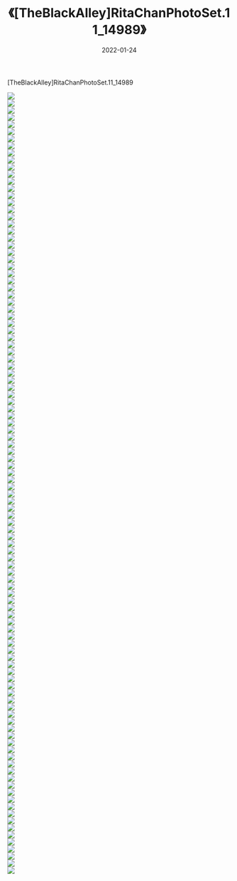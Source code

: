 ﻿---
layout: post
title:  《[TheBlackAlley]RitaChanPhotoSet.11_14989》
date:   2022-01-24
img: http://imgx.orgx.ga/漏D/2022/[TheBlackAlley]RitaChanPhotoSet.11_14989/000.jpg
categories: [美女, 清纯, 唯美]
---

[TheBlackAlley]RitaChanPhotoSet.11_14989

  ![](http://imgx.orgx.ga/漏D/2022/[TheBlackAlley]RitaChanPhotoSet.11_14989/001.jpg) <br> ![](http://imgx.orgx.ga/漏D/2022/[TheBlackAlley]RitaChanPhotoSet.11_14989/002.jpg) <br> ![](http://imgx.orgx.ga/漏D/2022/[TheBlackAlley]RitaChanPhotoSet.11_14989/003.jpg) <br> ![](http://imgx.orgx.ga/漏D/2022/[TheBlackAlley]RitaChanPhotoSet.11_14989/004.jpg) <br> ![](http://imgx.orgx.ga/漏D/2022/[TheBlackAlley]RitaChanPhotoSet.11_14989/005.jpg) <br> ![](http://imgx.orgx.ga/漏D/2022/[TheBlackAlley]RitaChanPhotoSet.11_14989/006.jpg) <br> ![](http://imgx.orgx.ga/漏D/2022/[TheBlackAlley]RitaChanPhotoSet.11_14989/007.jpg) <br> ![](http://imgx.orgx.ga/漏D/2022/[TheBlackAlley]RitaChanPhotoSet.11_14989/008.jpg) <br> ![](http://imgx.orgx.ga/漏D/2022/[TheBlackAlley]RitaChanPhotoSet.11_14989/009.jpg) <br> ![](http://imgx.orgx.ga/漏D/2022/[TheBlackAlley]RitaChanPhotoSet.11_14989/010.jpg) <br> ![](http://imgx.orgx.ga/漏D/2022/[TheBlackAlley]RitaChanPhotoSet.11_14989/011.jpg) <br> ![](http://imgx.orgx.ga/漏D/2022/[TheBlackAlley]RitaChanPhotoSet.11_14989/012.jpg) <br> ![](http://imgx.orgx.ga/漏D/2022/[TheBlackAlley]RitaChanPhotoSet.11_14989/013.jpg) <br> ![](http://imgx.orgx.ga/漏D/2022/[TheBlackAlley]RitaChanPhotoSet.11_14989/014.jpg) <br> ![](http://imgx.orgx.ga/漏D/2022/[TheBlackAlley]RitaChanPhotoSet.11_14989/015.jpg) <br> ![](http://imgx.orgx.ga/漏D/2022/[TheBlackAlley]RitaChanPhotoSet.11_14989/016.jpg) <br> ![](http://imgx.orgx.ga/漏D/2022/[TheBlackAlley]RitaChanPhotoSet.11_14989/017.jpg) <br> ![](http://imgx.orgx.ga/漏D/2022/[TheBlackAlley]RitaChanPhotoSet.11_14989/018.jpg) <br> ![](http://imgx.orgx.ga/漏D/2022/[TheBlackAlley]RitaChanPhotoSet.11_14989/019.jpg) <br> ![](http://imgx.orgx.ga/漏D/2022/[TheBlackAlley]RitaChanPhotoSet.11_14989/020.jpg) <br> ![](http://imgx.orgx.ga/漏D/2022/[TheBlackAlley]RitaChanPhotoSet.11_14989/021.jpg) <br> ![](http://imgx.orgx.ga/漏D/2022/[TheBlackAlley]RitaChanPhotoSet.11_14989/022.jpg) <br> ![](http://imgx.orgx.ga/漏D/2022/[TheBlackAlley]RitaChanPhotoSet.11_14989/023.jpg) <br> ![](http://imgx.orgx.ga/漏D/2022/[TheBlackAlley]RitaChanPhotoSet.11_14989/024.jpg) <br> ![](http://imgx.orgx.ga/漏D/2022/[TheBlackAlley]RitaChanPhotoSet.11_14989/025.jpg) <br> ![](http://imgx.orgx.ga/漏D/2022/[TheBlackAlley]RitaChanPhotoSet.11_14989/026.jpg) <br> ![](http://imgx.orgx.ga/漏D/2022/[TheBlackAlley]RitaChanPhotoSet.11_14989/027.jpg) <br> ![](http://imgx.orgx.ga/漏D/2022/[TheBlackAlley]RitaChanPhotoSet.11_14989/028.jpg) <br> ![](http://imgx.orgx.ga/漏D/2022/[TheBlackAlley]RitaChanPhotoSet.11_14989/029.jpg) <br> ![](http://imgx.orgx.ga/漏D/2022/[TheBlackAlley]RitaChanPhotoSet.11_14989/030.jpg) <br> ![](http://imgx.orgx.ga/漏D/2022/[TheBlackAlley]RitaChanPhotoSet.11_14989/031.jpg) <br> ![](http://imgx.orgx.ga/漏D/2022/[TheBlackAlley]RitaChanPhotoSet.11_14989/032.jpg) <br> ![](http://imgx.orgx.ga/漏D/2022/[TheBlackAlley]RitaChanPhotoSet.11_14989/033.jpg) <br> ![](http://imgx.orgx.ga/漏D/2022/[TheBlackAlley]RitaChanPhotoSet.11_14989/034.jpg) <br> ![](http://imgx.orgx.ga/漏D/2022/[TheBlackAlley]RitaChanPhotoSet.11_14989/035.jpg) <br> ![](http://imgx.orgx.ga/漏D/2022/[TheBlackAlley]RitaChanPhotoSet.11_14989/036.jpg) <br> ![](http://imgx.orgx.ga/漏D/2022/[TheBlackAlley]RitaChanPhotoSet.11_14989/037.jpg) <br> ![](http://imgx.orgx.ga/漏D/2022/[TheBlackAlley]RitaChanPhotoSet.11_14989/038.jpg) <br> ![](http://imgx.orgx.ga/漏D/2022/[TheBlackAlley]RitaChanPhotoSet.11_14989/039.jpg) <br> ![](http://imgx.orgx.ga/漏D/2022/[TheBlackAlley]RitaChanPhotoSet.11_14989/040.jpg) <br> ![](http://imgx.orgx.ga/漏D/2022/[TheBlackAlley]RitaChanPhotoSet.11_14989/041.jpg) <br> ![](http://imgx.orgx.ga/漏D/2022/[TheBlackAlley]RitaChanPhotoSet.11_14989/042.jpg) <br> ![](http://imgx.orgx.ga/漏D/2022/[TheBlackAlley]RitaChanPhotoSet.11_14989/043.jpg) <br> ![](http://imgx.orgx.ga/漏D/2022/[TheBlackAlley]RitaChanPhotoSet.11_14989/044.jpg) <br> ![](http://imgx.orgx.ga/漏D/2022/[TheBlackAlley]RitaChanPhotoSet.11_14989/045.jpg) <br> ![](http://imgx.orgx.ga/漏D/2022/[TheBlackAlley]RitaChanPhotoSet.11_14989/046.jpg) <br> ![](http://imgx.orgx.ga/漏D/2022/[TheBlackAlley]RitaChanPhotoSet.11_14989/047.jpg) <br> ![](http://imgx.orgx.ga/漏D/2022/[TheBlackAlley]RitaChanPhotoSet.11_14989/048.jpg) <br> ![](http://imgx.orgx.ga/漏D/2022/[TheBlackAlley]RitaChanPhotoSet.11_14989/049.jpg) <br> ![](http://imgx.orgx.ga/漏D/2022/[TheBlackAlley]RitaChanPhotoSet.11_14989/050.jpg) <br> ![](http://imgx.orgx.ga/漏D/2022/[TheBlackAlley]RitaChanPhotoSet.11_14989/051.jpg) <br> ![](http://imgx.orgx.ga/漏D/2022/[TheBlackAlley]RitaChanPhotoSet.11_14989/052.jpg) <br> ![](http://imgx.orgx.ga/漏D/2022/[TheBlackAlley]RitaChanPhotoSet.11_14989/053.jpg) <br> ![](http://imgx.orgx.ga/漏D/2022/[TheBlackAlley]RitaChanPhotoSet.11_14989/054.jpg) <br> ![](http://imgx.orgx.ga/漏D/2022/[TheBlackAlley]RitaChanPhotoSet.11_14989/055.jpg) <br> ![](http://imgx.orgx.ga/漏D/2022/[TheBlackAlley]RitaChanPhotoSet.11_14989/056.jpg) <br> ![](http://imgx.orgx.ga/漏D/2022/[TheBlackAlley]RitaChanPhotoSet.11_14989/057.jpg) <br> ![](http://imgx.orgx.ga/漏D/2022/[TheBlackAlley]RitaChanPhotoSet.11_14989/058.jpg) <br> ![](http://imgx.orgx.ga/漏D/2022/[TheBlackAlley]RitaChanPhotoSet.11_14989/059.jpg) <br> ![](http://imgx.orgx.ga/漏D/2022/[TheBlackAlley]RitaChanPhotoSet.11_14989/060.jpg) <br> ![](http://imgx.orgx.ga/漏D/2022/[TheBlackAlley]RitaChanPhotoSet.11_14989/061.jpg) <br> ![](http://imgx.orgx.ga/漏D/2022/[TheBlackAlley]RitaChanPhotoSet.11_14989/062.jpg) <br> ![](http://imgx.orgx.ga/漏D/2022/[TheBlackAlley]RitaChanPhotoSet.11_14989/063.jpg) <br> ![](http://imgx.orgx.ga/漏D/2022/[TheBlackAlley]RitaChanPhotoSet.11_14989/064.jpg) <br> ![](http://imgx.orgx.ga/漏D/2022/[TheBlackAlley]RitaChanPhotoSet.11_14989/065.jpg) <br> ![](http://imgx.orgx.ga/漏D/2022/[TheBlackAlley]RitaChanPhotoSet.11_14989/066.jpg) <br> ![](http://imgx.orgx.ga/漏D/2022/[TheBlackAlley]RitaChanPhotoSet.11_14989/067.jpg) <br> ![](http://imgx.orgx.ga/漏D/2022/[TheBlackAlley]RitaChanPhotoSet.11_14989/068.jpg) <br> ![](http://imgx.orgx.ga/漏D/2022/[TheBlackAlley]RitaChanPhotoSet.11_14989/069.jpg) <br> ![](http://imgx.orgx.ga/漏D/2022/[TheBlackAlley]RitaChanPhotoSet.11_14989/070.jpg) <br> ![](http://imgx.orgx.ga/漏D/2022/[TheBlackAlley]RitaChanPhotoSet.11_14989/071.jpg) <br> ![](http://imgx.orgx.ga/漏D/2022/[TheBlackAlley]RitaChanPhotoSet.11_14989/072.jpg) <br> ![](http://imgx.orgx.ga/漏D/2022/[TheBlackAlley]RitaChanPhotoSet.11_14989/073.jpg) <br> ![](http://imgx.orgx.ga/漏D/2022/[TheBlackAlley]RitaChanPhotoSet.11_14989/074.jpg) <br> ![](http://imgx.orgx.ga/漏D/2022/[TheBlackAlley]RitaChanPhotoSet.11_14989/075.jpg) <br> ![](http://imgx.orgx.ga/漏D/2022/[TheBlackAlley]RitaChanPhotoSet.11_14989/076.jpg) <br> ![](http://imgx.orgx.ga/漏D/2022/[TheBlackAlley]RitaChanPhotoSet.11_14989/077.jpg) <br> ![](http://imgx.orgx.ga/漏D/2022/[TheBlackAlley]RitaChanPhotoSet.11_14989/078.jpg) <br> ![](http://imgx.orgx.ga/漏D/2022/[TheBlackAlley]RitaChanPhotoSet.11_14989/079.jpg) <br> ![](http://imgx.orgx.ga/漏D/2022/[TheBlackAlley]RitaChanPhotoSet.11_14989/080.jpg) <br> ![](http://imgx.orgx.ga/漏D/2022/[TheBlackAlley]RitaChanPhotoSet.11_14989/081.jpg) <br> ![](http://imgx.orgx.ga/漏D/2022/[TheBlackAlley]RitaChanPhotoSet.11_14989/082.jpg) <br> ![](http://imgx.orgx.ga/漏D/2022/[TheBlackAlley]RitaChanPhotoSet.11_14989/083.jpg) <br> ![](http://imgx.orgx.ga/漏D/2022/[TheBlackAlley]RitaChanPhotoSet.11_14989/084.jpg) <br> ![](http://imgx.orgx.ga/漏D/2022/[TheBlackAlley]RitaChanPhotoSet.11_14989/085.jpg) <br> ![](http://imgx.orgx.ga/漏D/2022/[TheBlackAlley]RitaChanPhotoSet.11_14989/086.jpg) <br> ![](http://imgx.orgx.ga/漏D/2022/[TheBlackAlley]RitaChanPhotoSet.11_14989/087.jpg) <br> ![](http://imgx.orgx.ga/漏D/2022/[TheBlackAlley]RitaChanPhotoSet.11_14989/088.jpg) <br> ![](http://imgx.orgx.ga/漏D/2022/[TheBlackAlley]RitaChanPhotoSet.11_14989/089.jpg) <br> ![](http://imgx.orgx.ga/漏D/2022/[TheBlackAlley]RitaChanPhotoSet.11_14989/090.jpg) <br> ![](http://imgx.orgx.ga/漏D/2022/[TheBlackAlley]RitaChanPhotoSet.11_14989/091.jpg) <br> ![](http://imgx.orgx.ga/漏D/2022/[TheBlackAlley]RitaChanPhotoSet.11_14989/092.jpg) <br> ![](http://imgx.orgx.ga/漏D/2022/[TheBlackAlley]RitaChanPhotoSet.11_14989/093.jpg) <br> ![](http://imgx.orgx.ga/漏D/2022/[TheBlackAlley]RitaChanPhotoSet.11_14989/094.jpg) <br> ![](http://imgx.orgx.ga/漏D/2022/[TheBlackAlley]RitaChanPhotoSet.11_14989/095.jpg) <br> ![](http://imgx.orgx.ga/漏D/2022/[TheBlackAlley]RitaChanPhotoSet.11_14989/096.jpg) <br> ![](http://imgx.orgx.ga/漏D/2022/[TheBlackAlley]RitaChanPhotoSet.11_14989/097.jpg) <br> ![](http://imgx.orgx.ga/漏D/2022/[TheBlackAlley]RitaChanPhotoSet.11_14989/098.jpg) <br> ![](http://imgx.orgx.ga/漏D/2022/[TheBlackAlley]RitaChanPhotoSet.11_14989/099.jpg) <br> ![](http://imgx.orgx.ga/漏D/2022/[TheBlackAlley]RitaChanPhotoSet.11_14989/100.jpg) <br> ![](http://imgx.orgx.ga/漏D/2022/[TheBlackAlley]RitaChanPhotoSet.11_14989/101.jpg) <br> ![](http://imgx.orgx.ga/漏D/2022/[TheBlackAlley]RitaChanPhotoSet.11_14989/102.jpg) <br> ![](http://imgx.orgx.ga/漏D/2022/[TheBlackAlley]RitaChanPhotoSet.11_14989/103.jpg) <br> ![](http://imgx.orgx.ga/漏D/2022/[TheBlackAlley]RitaChanPhotoSet.11_14989/104.jpg) <br> ![](http://imgx.orgx.ga/漏D/2022/[TheBlackAlley]RitaChanPhotoSet.11_14989/105.jpg) <br> ![](http://imgx.orgx.ga/漏D/2022/[TheBlackAlley]RitaChanPhotoSet.11_14989/106.jpg) <br> ![](http://imgx.orgx.ga/漏D/2022/[TheBlackAlley]RitaChanPhotoSet.11_14989/107.jpg) <br> ![](http://imgx.orgx.ga/漏D/2022/[TheBlackAlley]RitaChanPhotoSet.11_14989/108.jpg) <br> ![](http://imgx.orgx.ga/漏D/2022/[TheBlackAlley]RitaChanPhotoSet.11_14989/109.jpg) <br> ![](http://imgx.orgx.ga/漏D/2022/[TheBlackAlley]RitaChanPhotoSet.11_14989/110.jpg) <br>